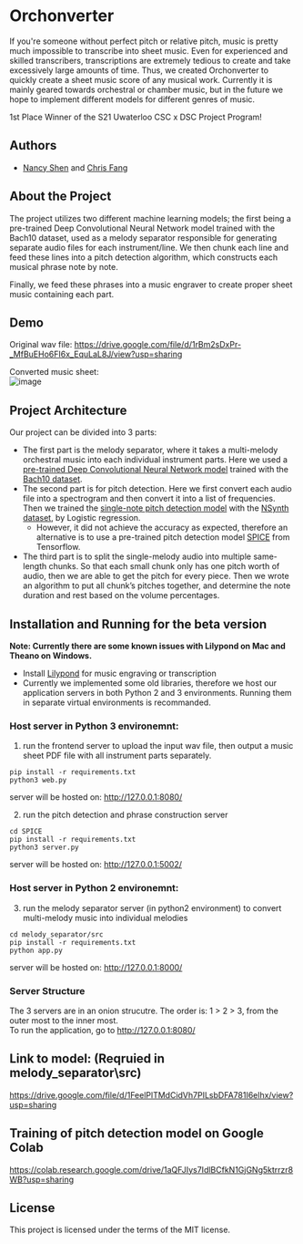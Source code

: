 # Orchonverter

If you're someone without perfect pitch or relative pitch, music is pretty much impossible to transcribe into sheet music. Even for experienced and skilled transcribers, transcriptions are extremely tedious to create and take excessively large amounts of time. Thus, we created Orchonverter to quickly create a sheet music score of any musical work. Currently it is mainly geared towards orchestral or chamber music, but in the future we hope to implement different models for different genres of music.

1st Place Winner of the S21 Uwaterloo CSC x DSC Project Program!

## Authors
* [Nancy Shen](https://github.com/nancyluyishen) and [Chris Fang](https://github.com/AntiChange)


## About the Project
The project utilizes two different machine learning models; the first being a pre-trained Deep Convolutional Neural Network model trained with the Bach10 dataset, used as a melody separator responsible for generating separate audio files for each instrument/line. We then chunk each line and feed these lines into a pitch detection algorithm, which constructs each musical phrase note by note. 

Finally, we feed these phrases into a music engraver to create proper sheet music containing each part.

## Demo
Original wav file:
https://drive.google.com/file/d/1rBm2sDxPr-_MfBuEHo6FI6x_EquLaL8J/view?usp=sharing

Converted music sheet: </br>
![image](https://user-images.githubusercontent.com/46879202/126733175-24a8f939-923a-4c92-a655-266cfb62294f.png)

## Project Architecture
Our project can be divided into 3 parts: 
- The first part is the melody separator, where it takes a multi-melody orchestral music into each individual instrument parts. Here we used a [pre-trained Deep Convolutional Neural Network model](https://github.com/MTG/DeepConvSep) trained with the [Bach10 dataset](https://interactiveaudiolab.github.io/).
- The second part is for pitch detection. Here we first convert each audio file into a spectrogram and then convert it into a list of frequencies. Then we trained the [single-note pitch detection model](https://colab.research.google.com/drive/1aQFJIys7IdlBCfkN1GjGNg5ktrrzr8WB?usp=sharing) with the [NSynth dataset](https://magenta.tensorflow.org/datasets/nsynth), by Logistic regression.
  - However, it did not achieve the accuracy as expected, therefore an alternative is to use a pre-trained pitch detection model [SPICE](https://www.tensorflow.org/hub/tutorials/spice) from Tensorflow.  
- The third part is to split the single-melody audio into multiple same-length chunks. So that each small chunk only has one pitch worth of audio, then we are able to get the pitch for every piece. Then we wrote an algorithm to put all chunk’s pitches together, and determine the note duration and rest based on the volume percentages.

## Installation and Running for the beta version
**Note: Currently there are some known issues with Lilypond on Mac and Theano on Windows.**
- Install [Lilypond](http://lilypond.org/download.html) for music engraving or transcription
- Currently we implemented some old libraries, therefore we host our application servers in both Python 2 and 3 environments. Running them in separate virtual environments is recommanded.
### Host server in Python 3 environemnt:
1. run the frontend server to upload the input wav file, then output a music sheet PDF file with all instrument parts separately.
```
pip install -r requirements.txt
python3 web.py
```
server will be hosted on: http://127.0.0.1:8080/

2. run the pitch detection and phrase construction server
```
cd SPICE
pip install -r requirements.txt
python3 server.py
```
server will be hosted on: http://127.0.0.1:5002/

### Host server in Python 2 environemnt:
3. run the melody separator server (in python2 environment) to convert multi-melody music into individual melodies
```
cd melody_separator/src
pip install -r requirements.txt
python app.py
```
server will be hosted on: http://127.0.0.1:8000/

### Server Structure
The 3 servers are in an onion strucutre. The order is: 1 > 2 > 3, from the outer most to the inner most.
<br />To run the application, go to http://127.0.0.1:8080/

## Link to model: (Reqruied in melody_separator\src\)
https://drive.google.com/file/d/1FeelPlTMdCidVh7PILsbDFA781I6elhx/view?usp=sharing

## Training of pitch detection model on Google Colab
https://colab.research.google.com/drive/1aQFJIys7IdlBCfkN1GjGNg5ktrrzr8WB?usp=sharing

## License
This project is licensed under the terms of the MIT license.
